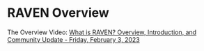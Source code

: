 # RAVEN Overview

The Overview Video: [What is RAVEN? Overview, Introduction, and Community Update - Friday, February 3, 2023](https://www.youtube.com/watch?v=EwJ1534Gy6g)
